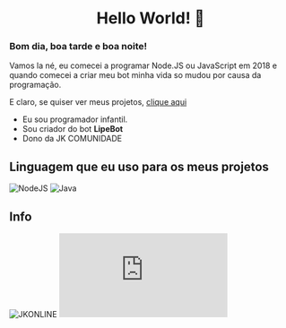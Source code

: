 <h1 align="center">Hello World! 👋</h1>

### Bom dia, boa tarde e boa noite!

Vamos la né, eu comecei a programar Node.JS ou JavaScript em 2018 e quando comecei a criar meu bot minha vida so mudou por causa da programação.

E claro, se quiser ver meus projetos, [clique aqui](https://github.com/aquelemesmo?tab=repositories)

- Eu sou programador infantil.
- Sou criador do bot **LipeBot**
- Dono da JK COMUNIDADE

## Linguagem que eu uso para os meus projetos

![NodeJS](https://emoji.gg/assets/emoji/4408_nodejs.png)
![Java](https://emoji.gg/assets/emoji/java.png)

## Info

![JKONLINE](https://img.shields.io/discord/786677580970328094?label=JK)
![DiscordNPMVersion](https://img.shields.io/npm/v/discord.js?label=Discord.js)
